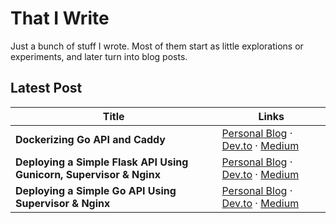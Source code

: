 # That I Write

Just a bunch of stuff I wrote. Most of them start as little explorations or experiments, and later turn into blog posts.

## Latest Post

| Title | Links |
|-------|-------|
| **Dockerizing Go API and Caddy** | [Personal Blog](https://danielcristho.site/blog/dockerizing-go-api-caddy) · [Dev.to](https://dev.to/danielcristho/dockerizing-go-api-and-caddy-ge4) · [Medium](https://medium.com/@danielpepuho/dockerizing-go-api-and-caddy-27a5f313ef59) |
| **Deploying a Simple Flask API Using Gunicorn, Supervisor & Nginx** | [Personal Blog](https://danielcristho.site/blog/deploying-flask-api-using-gunicorn-supervisor-nginx) · [Dev.to](https://dev.to/danielcristho/deploying-a-simple-flask-api-using-gunicorn-supervisor-nginx-eki) · [Medium](https://medium.com/@danielpepuho/deploying-a-simple-flask-api-using-gunicorn-supervisor-nginx-d37e42ab7a32) |
| **Deploying a Simple Go API Using Supervisor & Nginx** | [Personal Blog](https://danielcristho.site/blog/deploying-go-api-using-supervisor-nginx) · [Dev.to](https://dev.to/danielcristho/deploying-a-simple-go-api-with-supervisor-and-nginx-fh5) · [Medium](https://medium.com/@danielpepuho/deploying-a-simple-go-api-with-supervisor-and-nginx-9f2d8a575732) |
